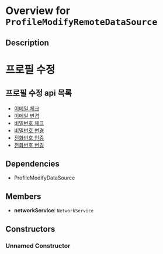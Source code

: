 # Overview for `ProfileModifyRemoteDataSource`

## Description

# 프로필 수정
 ## 프로필 수정 api 목록
 - [이메일 체크](./methods/emailCheck.md)
 - [이메일 변경](./methods/emailSubmit.md)
 - [비밀번호 체크](./methods/passwordCheck.md)
 - [비밀번호 변경](./methods/passwordSubmit.md)
 - [전화번호 인증](./methods/phoneNumberAuth.md)
 - [전화번호 변경](./methods/phoneNumberSubmit.md)

## Dependencies

- ProfileModifyDataSource

## Members

- **networkService**: `NetworkService`
## Constructors

### Unnamed Constructor



